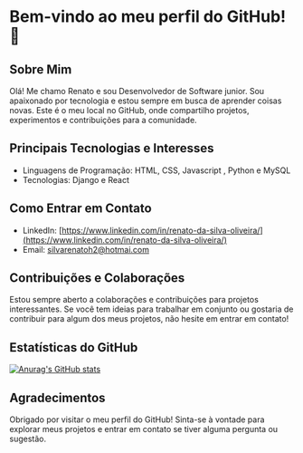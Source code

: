# Bem-vindo ao meu perfil do GitHub! 👋

## Sobre Mim
Olá! Me chamo Renato e sou Desenvolvedor de Software junior. Sou apaixonado por tecnologia e estou sempre em busca de aprender coisas novas. Este é o meu local no GitHub, onde compartilho projetos, experimentos e contribuições para a comunidade.

## Principais Tecnologias e Interesses
- Linguagens de Programação: HTML, CSS, Javascript , Python e MySQL
- Tecnologias: Django e React


## Como Entrar em Contato
- LinkedIn: [https://www.linkedin.com/in/renato-da-silva-oliveira/](https://www.linkedin.com/in/renato-da-silva-oliveira/)
- Email: silvarenatoh2@hotmai.com


## Contribuições e Colaborações
Estou sempre aberto a colaborações e contribuições para projetos interessantes. Se você tem ideias para trabalhar em conjunto ou gostaria de contribuir para algum dos meus projetos, não hesite em entrar em contato!

## Estatísticas do GitHub
[![Anurag's GitHub stats](https://github-readme-stats.vercel.app/api?username=devSilvaRenato)](https://github.com/anuraghazra/github-readme-stats)

## Agradecimentos
Obrigado por visitar o meu perfil do GitHub! Sinta-se à vontade para explorar meus projetos e entrar em contato se tiver alguma pergunta ou sugestão.

